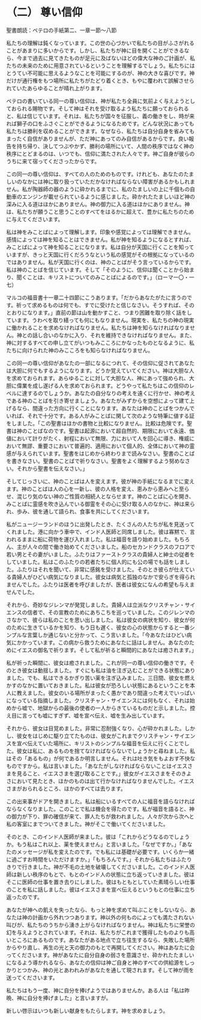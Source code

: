 # （二） 尊い信仰

聖書朗読：ペテロの手紙第二、一章一節～八節

私たちの理解は鈍くなっています。この世の心づかいで私たちの目がふさがれることがあまりに多いからです。しかし、私たちが神に目を開くことができるなら、今まで過去に見てきたものが足元に及ばないほどの偉大な神のご計画が、私たちの未来のために用意されているということを理解するでしょう。私たちにはとうてい不可能に思えるようなことを可能にするのが、神の大きな喜びです。神だけが通行権をもつ場所に私たちがたどり着くとき、もやに覆われて誤解させられていたあらゆることが晴れ上がります。

ペテロの書いている同一の尊い信仰は、神が私たち全員に気前よく与えようとしておられる賜物です。そして神はそれを受け取るよう私たちに願っておられると、私は信じています。それは、私たちが国々を征服し、義の働きをし、時が来れば獅子の口をふさぐことができるようになるためです。どんな状況にあっても私たちは勝利を収めることができます。なぜなら、私たちは自分自身を省みてもまったく自信がありませんが、ただ神にあってのみ自信があるからです。良い報告を持ち帰り、決してつぶやかず、勝利の場所にいて、人間の秩序ではなく神の秩序にとどまるのは、いつでも、信仰に満たされた人々です。神ご自身が彼らのうちに来て宿ってくださったからです。

この同一の尊い信仰は、すべての人のためのものです。けれども、あなたのたましいのなかには神に取り扱っていただかなければならない障害があるかもしれません。私が陶器師の器のように砕かれるまでに、私のたましいの上に千個もの自動車のエンジンが載せられているように感じました。砕かれたたましいほど神の深みに入る道はほかにありません。神の御力に入る道はほかにありません。神は、私たちが願うこと思うことのすべてをはるかに超えて、豊かに私たちのために与えてくださいます。

私は神をみことばによって理解します。印象や感覚によっては理解できません。感情によっては神を知ることはできません。私が神を知るようになるとすれば、みことばによって神を知ることになります。私は自分が天国に行くことを知っていますが、きっと天国に行くだろうなという私の感覚がその根拠になっているのではありません。私が天国に行くのは、神のことばがそう言っているからです。私は神のことばを信じています。そして「そのように、信仰は聞くことから始まり、聞くことは、キリストについてのみことばによるのです。」（ローマ一〇・一七）

マルコの福音書十一章二十四節にこうあります。「だからあなたがたに言うのです。祈って求めるものは何でも、すでに受けたと信じなさい。そうすれば、そのとおりになります。」直前の節は山を動かすこと、つまり困難を取り除く話をしています。うわべを取り繕っても何にもなりません。現実を、私たちの神の現実に働かれることを求めなければなりません。私たちは神を知らなければなりません。神との話し合いのなかに入り、それを維持できなければなりません。また、神に対するすべての申し立てがいつもみこころにかなったものとなるように、私たちに向けられた神のみこころをも知らなければなりません。

この同一の尊い信仰があなたの一部になるにつれて、その信仰に促されてあなたは大胆に何でもするようになります。どうか覚えていてください。神は大胆な人を求めておられます。あらゆることに対して大胆な人、神にあって強められ、大胆に偉業を成し遂げる人を求めておられます。どうやって私たちはこの信仰のレベルに達するのでしょうか。あなたの自分なりの考えを遠くに行かせ、神の考えである神のことばを引き寄せましょう。あなたがみずからを空想によって建て上げるなら、間違った方向に行くことになります。あなたは神のことばをつかんでいれば、それで十分です。ある人がみことばに関して次のような特筆に値する証をしました。「この聖書はほかの書物と比較になりません。比較は危険です。聖書は神のことばなのです。聖書は起源において超自然的、期限において永遠、価値において計りがたく、射程において無限、力において人を回心に導き、権威において無謬、重要さにおいて普遍的、適用において個人的、全体において神の霊感が与えられています。聖書をはじめから終わりまで読みなさい。聖書のことばを書きなさい。聖書のことばで祈りなさい。聖書をよく理解するよう努めなさい。それから聖書を伝えなさい。」

そしてじっさいに、神のことばは人を変えます。彼が神の手紙になるまでに変えます。神のことばは人の心を一新し、彼の人格を変え、恵みから恵みへと至らせ、混じり気のない神のご性質の相続人とならせます。神のことばに心を開き、みことばに霊感を吹き込んでいる御霊をその心に受け取る人のなかに、神は来られ、歩み、彼を通して語られ、食事を共にしてくださいます。

私がニュージーランドのほうに出発したとき、たくさんの人たちが私を見送ってくれました。港に向かう車中で、インド人医師と同席しました。彼は寡黙で、言われるままに船に荷物を運び入れました。私は福音を語り始めました。もちろん、主が人々の間で働き始めてくださいました。船のセカンドクラスのフロアで若い男とその妻がいました。ふたりはファーストクラスの貴婦人と紳士の従者をしていました。私はこのふたりの若者たちに個人的にも公の場でも話をしました。ふたりはそれを聞いて、非常に感銘を受けました。そのとき彼らが仕えている貴婦人がひどい病気になりました。彼女は病気と孤独のなかで安らぎを得られませんでした。ふたりは医者を呼びましたが、医者は彼女になんの希望も与えませんでした。

それから、奇妙なジレンマが発覚しました。貴婦人は立派なクリスチャン・サイエンスの信者で、その宣教のためにあちこちを巡っていました。このジレンマのさなかで、彼らは私のことを思い出しました。私は彼女の病状を知り、彼女が何のために生きているかを知り、もう日も遅く、彼女の心の状態からすると一番シンプルな言葉しか通じないと分かって、こう言いました。「今あなたはひどい病気にかかっています。この病から救うためにあなたに話はしません。あなたのためにイエスの御名で祈ります。そして私が祈ると瞬間的にあなたは癒されます。」

私が祈った瞬間に、彼女は癒されました。これが同一の尊い信仰の働きです。そのとき彼女は動揺しました。すぐにも私は油を注ぎ込むことができる状態にありました。でも、私はできるかぎり苦い薬を注ぎ込みました。三日間、彼女を燃えかすのなかに置いておきました。私は彼女が恐ろしい状態にあるということを本人に教えました。彼女のいる場所がまったく愚かであり間違った考えでいっぱいになっている指摘しました。クリスチャン・サイエンスには何もなく、それは始めから嘘で、地獄からの最後の使者の一人からきているものだと示しました。控え目に言っても嘘にすぎず、嘘を宣べ伝え、嘘を生み出しています。

それから、彼女は目覚めました。非常に忍耐強くなり、心が砕かれました。しかし、彼女をはじめに駆り立てたものは、彼女がこれまでクリスチャン・サイエンスを宣べ伝えていた場所に、キリストのシンプルな福音を伝えに行くことでした。彼女は私に、あるものを捨てなければならないでしょうかと尋ねました。私はその「あるもの」が何であるか明言しません。それは吐き気をもよおす不快なものですから。私は言いました。「あなたがしなければならないことはイエスさまを見ること、イエスさまを選び取ることです。」彼女がイエスさまをそのきよさにおいて見たとき、ほかのものは出て行かなければなりませんでした。イエスさまがおられるところ、ほかのすべては去ります。

この出来事がドアを開きました。私は船にいるすべての人に福音を語らなければならなくなりました。このことで私は機会を得たのです。私が福音を語ると、神の御力が下り、罪の確信が来て、罪人たちが救われました。人々が次から次へと私の客室にまでついてきました。神がそこで働いてくださいました。

そのとき、このインド人医師が来ました。彼は「これからどうなるのでしょうか。もう私はこれ以上、薬を使えません」と言いました。「なぜですか。」「あなたのメッセージが私を変えたのです。でも私には基礎が必要です。いくらか一緒に過ごすお時間をいただけますか。」「もちろんです。」それから私たちはふたりきりで行きました。神が不毛の土地を破壊してくださいました。このインド人医師は新しい秩序のもとで、もとのインド人の状態に立ち返っていきました。彼はそこに医師の仕事を置き去りにしました。彼はもともとしていた素晴らしい仕事のことを私に話しました。彼はイエスさまを宣べ伝えるというもとの仕事に立ち返ったのです。

あなたが神への飢えを失ったなら、もっと神を求めて叫ぶことをしないなら、あなたは神の計画から外れつつあります。神以外の何ものによっても満たされない叫びが、私たちのうちから湧き上がらなければなりません。神は私たちに栄誉の幻を与えようとされています。それは、私たちがこれまで獲得したものよりも高いところにあるものです。あなたがある地点で立ち往生するなら、失敗した場所からやり直し、再生の光と天の御力のもとで再開してください。神はあなたに会ってくださいます。神があなたに自分自身の弱さを意識させ、砕かれたたましいになるよう導かれるなら、あなたの信仰は神ご自身と神のすべての供給源をしっかりとつかみ、神の光とあわれみがあなたを通して現されます。そして神が雨を送ってくださいます。

私たちはもう一度、神に自分を捧げようではありませんか。ある人は「私は昨晩、神に自分を捧げました」と言いますが。

新しい啓示はいつも新しい献身をもたらします。神を求めましょう。
